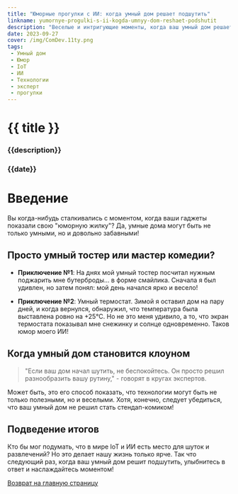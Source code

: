 ```yaml
---
title: "Юморные прогулки с ИИ: когда умный дом решает подшутить"
linkname: yumornye-progulki-s-ii-kogda-umnyy-dom-reshaet-podshutit
description: "Веселые и интригующие моменты, когда ваш умный дом решает добавить щепотку юмора в ваш повседневный ритуал!"
date: 2023-09-27
cover: /img/ComDev.11ty.png
tags:
 - Умный дом
 - Юмор
 - IoT
 - ИИ
 - Технологии
 - эксперт
 - прогулки
---
```


# {{ title }}
### {{description}}
### {{date}}

# Введение

Вы когда-нибудь сталкивались с моментом, когда ваши гаджеты показали свою "юморную жилку"? Да, умные дома могут быть не только умными, но и довольно забавными! 

## Просто умный тостер или мастер комедии?

* **Приключение №1**: На днях мой умный тостер посчитал нужным поджарить мне бутерброды... в форме смайлика. Сначала я был удивлен, но затем понял: мой день начался ярко и весело!

* **Приключение №2**: Умный термостат. Зимой я оставил дом на пару дней, и когда вернулся, обнаружил, что температура была выставлена ровно на +25°C. Но не это меня удивило, а то, что экран термостата показывал мне снежинку и солнце одновременно. Таков юмор моего ИИ!

## Когда умный дом становится клоуном

> "Если ваш дом начал шутить, не беспокойтесь. Он просто решил разнообразить вашу рутину," - говорят в кругах экспертов. 

Может быть, это его способ показать, что технологии могут быть не только полезными, но и веселыми. Хотя, конечно, следует убедиться, что ваш умный дом не решил стать стендап-комиком!

## Подведение итогов

Кто бы мог подумать, что в мире IoT и ИИ есть место для шуток и развлечений? Но это делает нашу жизнь только ярче. Так что следующий раз, когда ваш умный дом решит подшутить, улыбнитесь в ответ и наслаждайтесь моментом!

[Возврат на главную страницу](/)